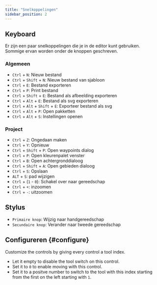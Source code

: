 ```yaml
---
title: "Snelkoppelingen"
sidebar_position: 2
---
```



## Keyboard

Er zijn een paar snelkoppelingen die je in de editor kunt gebruiken. Sommige ervan worden onder de knoppen geschreven.

### Algemeen

* `Ctrl` + `N`: Nieuw bestand
* `Ctrl` + `Shift` + `N`: Nieuw bestand van sjabloon
* `Ctrl` + `E`: Bestand exporteren
* `Ctrl` + `P`: Print bestand
* `Ctrl` + `Shift` + `E`: Bestand als afbeelding exporteren
* `Ctrl` + `Alt` + `E`: Bestand als svg exporteren
* `Ctrl` + `Alt` + `Shift` + `E`: Exporteer bestand als svg
* `Ctrl` + `Alt` + `P`: Open pakketten
* `Ctrl` + `Alt` + `S`: Instellingen openen

### Project

* `Ctrl` + `Z`: Ongedaan maken
* `Ctrl` + `Y`: Opnieuw
* `Ctrl` + `Shift` + `P`: Open waypoints dialog
* `Ctrl` + `P`: Open kleurenpalet venster
* `Ctrl` + `B`: Open achtergronddialoog
* `Ctrl` + `Shift` + `A`: Open gebieden dialoog
* `Ctrl` + `S`: Opslaan
* `ALT` + `S`: pad wijzigen
* `Ctrl` + (`1` - `0`): Schakel over naar gereedschap
* `Ctrl` + `+`: inzoomen
* `Ctrl` + `-`: uitzoomen

## Stylus

* `Primaire knop`: Wijzig naar handgereedschap
* `Secundaire knop`: Verander naar tweede gereedschap

## Configureren {#configure}

Customize the controls by giving every control a tool index.

* Let it empty to disable the tool switch on this control.
* Set it to `0` to enable moving with this control.
* Set it to a positve number to switch to the tool with this index starting from the first on the left starting with `1`.
